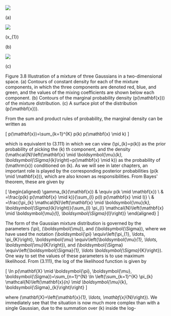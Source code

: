 ![](https://cdn.mathpix.com/cropped/2024_05_13_bbb54caf8784589780acg-1.jpg?height=510&width=518&top_left_y=214&top_left_x=110)

(a)

![](https://cdn.mathpix.com/cropped/2024_05_13_bbb54caf8784589780acg-1.jpg?height=452&width=510&top_left_y=214&top_left_x=624)

\(x_{1}\)

(b)

![](https://cdn.mathpix.com/cropped/2024_05_13_bbb54caf8784589780acg-1.jpg?height=427&width=435&top_left_y=292&top_left_x=1148)

(c)

Figure 3.8 Illustration of a mixture of three Gaussians in a two-dimensional space. (a) Contours of constant density for each of the mixture components, in which the three components are denoted red, blue, and green, and the values of the mixing coefficients are shown below each component. (b) Contours of the marginal probability density \(p(\mathbf{x})\) of the mixture distribution. (c) A surface plot of the distribution \(p(\mathbf{x})\).

From the sum and product rules of probability, the marginal density can be written as

\[
p(\mathbf{x})=\sum_{k=1}^{K} p(k) p(\mathbf{x} \mid k)
\]

which is equivalent to (3.111) in which we can view \(\pi_{k}=p(k)\) as the prior probability of picking the \(k\) th component, and the density \(\mathcal{N}\left(\mathbf{x} \mid \boldsymbol{\mu}_{k}, \boldsymbol{\Sigma}_{k}\right)=p(\mathbf{x} \mid k)\) as the probability of \(\mathrm{x}\) conditioned on \(k\). As we will see in later chapters, an important role is played by the corresponding posterior probabilities \(p(k \mid \mathbf{x})\), which are also known as responsibilities. From Bayes' theorem, these are given by

\[
\begin{aligned}
\gamma_{k}(\mathbf{x}) & \equiv p(k \mid \mathbf{x}) \\
& =\frac{p(k) p(\mathbf{x} \mid k)}{\sum_{l} p(l) p(\mathbf{x} \mid l)} \\
& =\frac{\pi_{k} \mathcal{N}\left(\mathbf{x} \mid \boldsymbol{\mu}_{k}, \boldsymbol{\Sigma}_{k}\right)}{\sum_{l} \pi_{l} \mathcal{N}\left(\mathbf{x} \mid \boldsymbol{\mu}_{l}, \boldsymbol{\Sigma}_{l}\right)}
\end{aligned}
\]

The form of the Gaussian mixture distribution is governed by the parameters \(\pi\), \(\boldsymbol{\mu}\), and \(\boldsymbol{\Sigma}\), where we have used the notation \(\boldsymbol{\pi} \equiv\left\{\pi_{1}, \ldots, \pi_{K}\right\}, \boldsymbol{\mu} \equiv\left\{\boldsymbol{\mu}_{1}, \ldots, \boldsymbol{\mu}_{K}\right\}\), and \(\boldsymbol{\Sigma} \equiv\left\{\boldsymbol{\Sigma}_{1}, \ldots \boldsymbol{\Sigma}_{K}\right\}\). One way to set the values of these parameters is to use maximum likelihood. From (3.111), the log of the likelihood function is given by

\[
\ln p(\mathbf{X} \mid \boldsymbol{\pi}, \boldsymbol{\mu}, \boldsymbol{\Sigma})=\sum_{n=1}^{N} \ln \left\{\sum_{k=1}^{K} \pi_{k} \mathcal{N}\left(\mathbf{x}_{n} \mid \boldsymbol{\mu}_{k}, \boldsymbol{\Sigma}_{k}\right)\right\}
\]

where \(\mathbf{X}=\left\{\mathbf{x}_{1}, \ldots, \mathbf{x}_{N}\right\}\). We immediately see that the situation is now much more complex than with a single Gaussian, due to the summation over \(k\) inside the log-